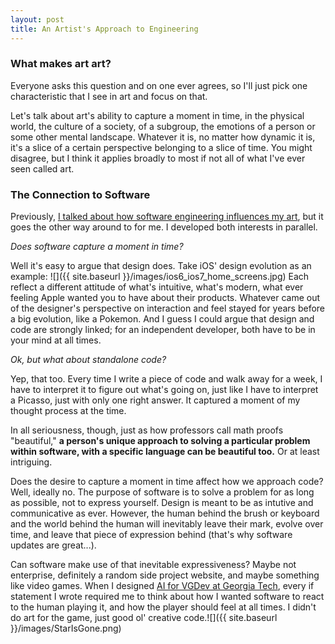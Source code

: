 ```yaml
---
layout: post
title: An Artist's Approach to Engineering
---
```


### What makes art art?
Everyone asks this question and on one ever agrees, so I'll just pick one characteristic that I see in art and focus on that. 

Let's talk about art's ability to capture a moment in time, in the physical world, the culture of a society, of a subgroup, the emotions of a person or some other mental landscape. Whatever it is, no matter how dynamic it is, it's a slice of a certain perspective belonging to a slice of time. You might disagree, but I think it applies broadly to most if not all of what I've ever seen called art. 

### The Connection to Software
Previously, [I talked about how software engineering influences my art](https://roaga.github.io/blog/An-Engineer's-Approach-to-the-Arts/), but it goes the other way around to for me. I developed both interests in parallel.

*Does software capture a moment in time?*

Well it's easy to argue that design does. Take iOS' design evolution as an example: ![]({{ site.baseurl }}/images/ios6_ios7_home_screens.jpg)
Each reflect a different attitude of what's intuitive, what's modern, what ever feeling Apple wanted you to have about their products. Whatever came out of the designer's perspective on interaction and feel stayed for years before a big evolution, like a Pokemon. And I guess I could argue that design and code are strongly linked; for an independent developer, both have to be in your mind at all times.

*Ok, but what about standalone code?*

Yep, that too. Every time I write a piece of code and walk away for a week, I have to interpret it to figure out what's going on, just like I have to interpret a Picasso, just with only one right answer. It captured a moment of my thought process at the time.

In all seriousness, though, just as how professors call math proofs "beautiful," **a person's unique approach to solving a particular problem within software, with a specific language can be beautiful too.** Or at least intriguing.

Does the desire to capture a moment in time affect how we approach code? Well, ideally no. The purpose of software is to solve a problem for as long as possible, not to express yourself. Design is meant to be as intutive and communicative as ever. However, the human behind the brush or keyboard and the world behind the human will inevitably leave their mark, evolve over time, and leave that piece of expression behind (that's why software updates are great...).

Can software make use of that inevitable expressiveness? Maybe not enterprise, definitely a random side project website, and maybe something like video games. When I designed [AI for VGDev at Georgia Tech](https://github.com/sneakthot/Star-Is-Gone), every if statement I wrote required me to think about how I wanted software to react to the human playing it, and how the player should feel at all times. I didn't do art for the game, just good ol' creative code.![]({{ site.baseurl }}/images/StarIsGone.png)
